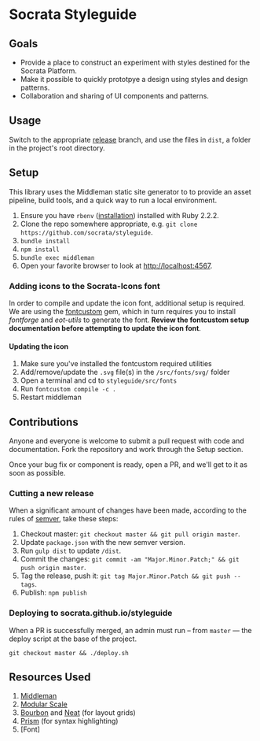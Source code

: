 # Socrata Styleguide
## Goals
- Provide a place to construct an experiment with styles destined for the Socrata Platform.
- Make it possible to quickly prototpye a design using styles and design patterns.
- Collaboration and sharing of UI components and patterns.

## Usage
Switch to the appropriate [release](https://github.com/socrata/styleguide/releases) branch, and use the files in `dist`, a folder in the project's root directory.

## Setup
This library uses the Middleman static site generator to to provide an asset pipeline, build tools, and a quick way to run a local environment.

1. Ensure you have `rbenv` ([installation](https://github.com/sstephenson/rbenv#installation)) installed with Ruby 2.2.2.
2. Clone the repo somewhere appropriate, e.g. `git clone https://github.com/socrata/styleguide`.
3. `bundle install`
4. `npm install`
5. `bundle exec middleman`
6. Open your favorite browser to look at [http://localhost:4567](http://localhost:4567).

### Adding icons to the Socrata-Icons font
In order to compile and update the icon font, additional setup is required. We are using the [fontcustom](https://github.com/FontCustom/fontcustom) gem, which in turn requires you to install _fontforge_ and _eot-utils_ to generate the font. **Review the fontcustom setup documentation before attempting to update the icon font**.

#### Updating the icon
1. Make sure you've installed the fontcustom required utilities
2. Add/remove/update the `.svg` file(s) in the `/src/fonts/svg/` folder
3. Open a terminal and cd to `styleguide/src/fonts`
4. Run `fontcustom compile -c .`
5. Restart middleman

## Contributions
Anyone and everyone is welcome to submit a pull request with code and documentation. Fork the repository and work through the Setup section.

Once your bug fix or component is ready, open a PR, and we'll get to it as soon as possible.

### Cutting a new release
When a significant amount of changes have been made, according to the rules of [semver](http://semver.org/), take these steps:

1. Checkout master: `git checkout master && git pull origin master`.
2. Update `package.json` with the new semver version.
3. Run `gulp dist` to update `/dist`.
4. Commit the changes: `git commit -am "Major.Minor.Patch;" && git push origin master`.
5. Tag the release, push it: `git tag Major.Minor.Patch && git push --tags`.
6. Publish: `npm publish`

### Deploying to socrata.github.io/styleguide
When a PR is successfully merged, an admin must run – from `master` — the deploy script at the base of the project.

`git checkout master && ./deploy.sh`

## Resources Used
1. [Middleman](https://middlemanapp.com/)
2. [Modular Scale](https://github.com/modularscale/modularscale-sass)
3. [Bourbon](http://bourbon.io/) and [Neat](http://neat.bourbon.io) (for layout grids)
4. [Prism](http://prismjs.com/) (for syntax highlighting)
5. [Font]
